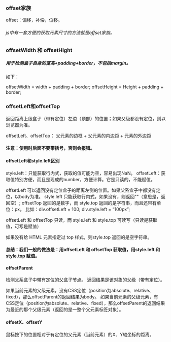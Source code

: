 ### offset家族

offset：偏移，补偿，位移。



###### js中有一套方便的获取元素尺寸的方法就是offset家族。



### offsetWidth 和  offsetHight

##### 用于检测盒子自身的宽高+padding+border，不包括margin。

如下：

offsetWidth = width + padding + border;
offsetHeight = Height + padding + border;

### offsetLeft和offsetTop

返回距离上级盒子（带有定位）左边（顶部）的位置；如果父级都没有定位，则以浏览器为准。

offsetLeft、offsetTop： 父元素的边框 + 父元素的内边距 + 元素的外边距



#### 注意：使用时后面不要带括号，否则会报错。



#### offsetLeft和style.left区别



style.left：只能获取行内式，获取的值可能为空，容易出现NaN。
offsetLeft：获取值特别方便，而且是现成的number，方便计算。它是只读的，不能赋值。



offsetLeft 可以返回没有定位盒子的距离左侧的位置。如果父系盒子中都没有定位，以body为准。
style.left 只能获取行内式，如果没有，则返回""（意思是，返回空）;
offsetTop 返回的是数字，而 style.top 返回的是字符串，而且还带有单位：px。
比如：div.offsetLeft = 100; div.style.left = “100px”;


offsetLeft 和 offsetTop 只读，而 style.left 和 style.top 可读写（只读是获取值，可写是赋值）

如果没有给 HTML 元素指定过 top 样式，则style.top 返回的是空字符串。



#### 总结：我们一般的做法是：用offsetLeft 和 offsetTop 获取值，用style.left 和 style.top 赋值。



#### offsetParent

检测父系盒子中带有定位的父盒子节点。
返回结果是该对象的父级（带有定位）。

如果当前元素的父级元素，没有CSS定位（position为absolute、relative、fixed），那么offsetParent的返回结果为body。
如果当前元素的父级元素，有CSS定位（position为absolute、relative、fixed），那么offsetParent的返回结果为最近的那个父级元素（返回的是一整个父元素标签对象）。





#### offsetX、offsetY

鼠标按下的位置相对于有定位的父元素（当前元素）的X、Y轴坐标的距离。

